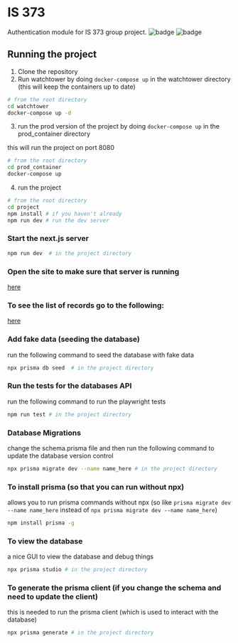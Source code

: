 # IS 373
Authentication module for IS 373 group project. 
![badge](https://img.shields.io/github/contributors/vishal092002/nodejs_project)
![badge](https://img.shields.io/github/commit-activity/t/vishal092002/nodejs_project)
## Running the project
1. Clone the repository
2. Run watchtower by doing `docker-compose up` in the watchtower directory (this will keep the containers up to date)
```bash
# from the root directory
cd watchtower
docker-compose up -d
```

3. run the prod version of the project by doing `docker-compose up` in the prod_container directory

this will run the project on port 8080
```bash
# from the root directory
cd prod_container
docker-compose up
```
4. run the project 
```bash
# from the root directory
cd project
npm install # if you haven't already
npm run dev # run the dev server


```
### Start the next.js server 
```bash
npm run dev  # in the project directory
```

### Open the site to make sure that server is running
[here](http://localhost:3000)

### To see the list of records go to the following: 
[here](http://localhost:3000/prisma)

### Add fake data (seeding the database)
run the following command to seed the database with fake data
```bash
npx prisma db seed  # in the project directory
```


### Run the tests for the databases API
run the following command to run the playwright tests
```bash
npm run test # in the project directory
```

### Database Migrations
change the schema.prisma file and then run the following command to update the database version control
```bash
npx prisma migrate dev --name name_here # in the project directory
```

### To install prisma (so that you can run without npx)
allows you to run prisma commands without npx (so like `prisma migrate dev --name name_here` instead of `npx prisma migrate dev --name name_here`)
```bash
npm install prisma -g
```

### To view the database
a nice GUI to view the database and debug things
```bash
npx prisma studio # in the project directory
```

### To generate the prisma client (if you change the schema and need to update the client)
this is needed to run the prisma client (which is used to interact with the database)
```bash
npx prisma generate # in the project directory
```
